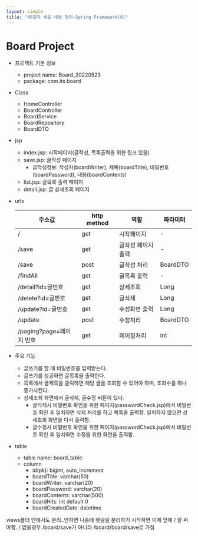 ```yaml
---
layout: single
title: "46일차 배운 내용 정리-Spring Framework(6)"
---
```


# Board Project
- 프로젝트 기본 정보
  - project name: Board_20220523
  - package: com.its.board
- Class
  - HomeController
  - BoardController
  - BoardService
  - BoardRepository
  - BoardDTO
- jsp
  - index.jsp: 시작페이지(글작성, 목록출력을 위한 링크 있음)
  - save.jsp: 글작성 페이지
    - 글작성정보: 작성자(boardWriter), 제목(boardTitle), 비밀번호
  (boardPassword), 내용(boardContents)
  - list.jsp: 글목록 출력 페이지
  - detail.jsp: 글 상세조회 페이지
- urls

  |주소값|http method|역할|파라미터|
  |---|---|---|---|
  |/|get|시작페이지|-|
  |/save|get| 글작성 페이지 출력|-|
  |/save|post|글작성 처리|BoardDTO|
  |/findAll|get|글목록 출력|-|
  |/detail?id=글번호|get|상세조회|Long|
  |/delete?id=글번호|get|글삭제|Long|
  |/update?id=글번호|get|수정화면 출력|Long|
  |/update|post|수정처리|BoardDTO|
  |/paging?page=페이지 번호|get|페이징처리|int|

- 주요 기능
  - 글쓰기를 할 때 비밀번호를 입력받는다.
  - 글쓰기를 성공하면 글목록을 출력한다.
  - 목록에서 글제목을 클릭하면 해당 글을 조회할 수 있어야 하며, 조회수를 하나
  증가시킨다.
  - 상세조회 화면에서 글삭제, 글수정 버튼이 있다.
    - 글삭제시 비밀번호 확인을 위한 페이지(passwordCheck.jsp)에서 비밀번
    호 확인 후 일치하면 삭제 처리를 하고 목록을 출력함. 일치하지 않으면 상
    세조회 화면을 다시 출력함.
    - 글수정시 비밀번호 확인을 위한 페이지(passwordCheck.jsp)에서 비밀번
    호 확인 후 일치하면 수정을 위한 화면을 출력함. 
- table
  - table name: board_table
  - column
    - id(pk): bigint, auto_increment
    - boardTitle: varchar(50)
    - boardWriter: varchar(20)
    - boardPassword: varchar(20)
    - boardContents: varchar(500)
    - boardHits: int default 0
    - boardCreatedDate: datetime


views폴더 안에서도 분리..안하면 나중에 햇갈림
분리하기 시작하면 이제 앞에 / 잘 써야함. / 없을경우 /board/save가 아니라 /board/board/save로 가짐